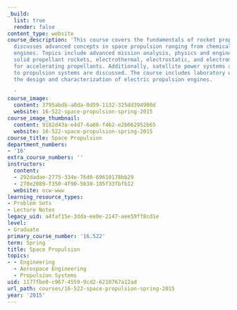 ```yaml
---
_build:
  list: true
  render: false
content_type: website
course_description: 'This course covers the fundamentals of rocket propulsion and
  discusses advanced concepts in space propulsion ranging from chemical to electrical
  engines. Topics include advanced mission analysis, physics and engineering of microthrusters,
  solid propellant rockets, electrothermal, electrostatic, and electromagnetic schemes
  for accelerating propellants. Additionally, satellite power systems and their relation
  to propulsion systems are discussed. The course includes laboratory work emphasizing
  the design and characterization of electric propulsion engines.

  '
course_image:
  content: 3795abdb-a0da-0d59-1132-325dd394900d
  website: 16-522-space-propulsion-spring-2015
course_image_thumbnail:
  content: 9182d43a-e4d7-6a66-f462-e2b062952b65
  website: 16-522-space-propulsion-spring-2015
course_title: Space Propulsion
department_numbers:
- '16'
extra_course_numbers: ''
instructors:
  content:
  - 292dadae-2775-334e-76d0-69610178bb29
  - 270e2089-f350-4f90-5638-185f33fbfb12
  website: ocw-www
learning_resource_types:
- Problem Sets
- Lecture Notes
legacy_uid: a4faf15e-3dda-ee0e-2147-aee59ff8cd1e
level:
- Graduate
primary_course_number: '16.522'
term: Spring
title: Space Propulsion
topics:
- - Engineering
  - Aerospace Engineering
  - Propulsion Systems
uid: 1177fbe0-c967-4559-9cd2-6210767a12ad
url_path: courses/16-522-space-propulsion-spring-2015
year: '2015'
---
```

